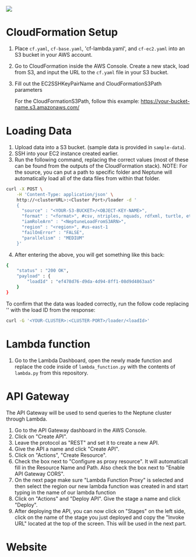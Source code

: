 ![](./images/knowledge-graph)

# CloudFormation Setup
1. Place `cf.yaml`, `cf-base.yaml`, 'cf-lambda.yaml', and `cf-ec2.yaml` into an S3 bucket in your AWS account.
2. Go to CloudFormation inside the AWS Console. Create a new stack, load from S3, and input the URL to the `cf.yaml` file in your S3 bucket.
3. Fill out the EC2SSHKeyPairName and CloudFormationS3Path parameters

      For the CloudFormationS3Path, follow this example: https://your-bucket-name.s3.amazonaws.com/

# Loading Data
1. Upload data into a S3 bucket. (sample data is provided in `sample-data`).
2. SSH into your EC2 instance created earlier.
3. Run the following command, replacing the correct values (most of these can be found from the outputs of the CloudFormation stack). NOTE: For the source, you can put a path to specific folder and Neptune will automatically load all of the data files from within that folder.
```bash
curl -X POST \
    -H 'Content-Type: application/json' \
    http://<clusterURL>:<Cluster Port>/loader -d '
    {
      "source" : "<YOUR-S3-BUCKET>/<OBJECT-KEY-NAME>",
      "format" : "<format>", #csv, ntriples, nquads, rdfxml, turtle, etc.
      "iamRoleArn" : "<NeptuneLoadFromS3ARN>",
      "region" : "<region>", #us-east-1
      "failOnError" : "FALSE",
      "parallelism" : "MEDIUM"
    }'
```

4. After entering the above, you will get something like this back:
```bash
{
    "status" : "200 OK",
    "payload" : {
        "loadId" : "ef478d76-d9da-4d94-8ff1-08d9d4863aa5"
    }
}
```
To confirm that the data was loaded correctly, run the follow code replacing '<loadId>' with the load ID from the response:
```bash
curl -G '<YOUR-CLUSTER>:<CLUSTER-PORT>/loader/<loadId>'
```

# Lambda function
1. Go to the Lambda Dashboard, open the newly made function and replace the code inside of `lambda_function.py` with the contents of `lambda.py` from this repository.

# API Gateway
The API Gateway will be used to send queries to the Neptune cluster through Lambda.
1. Go to the API Gateway dashboard in the AWS Console.
2. Click on "Create API".
3. Leave the protocol as "REST" and set it to create a new API.
4. Give the API a name and click "Create API".
5. Click on "Actions", "Create Resource".
6. Check the box next to "Configure as proxy resource". It will automaticall fill in the Resource Name and Path. Also check the box next to "Enable API Gateway CORS".
7. On the next page make sure "Lambda Function Proxy" is selected and then select the region our new lambda function was created in and start typing in the name of our lambda function
8. Click on "Actions" and "Deploy API". Give the stage a name and click "Deploy".
9. After deploying the API, you can now click on "Stages" on the left side, click on the name of the stage you just deployed and copy the "Invoke URL" located at the top of the screen. This will be used in the next part.

# Website